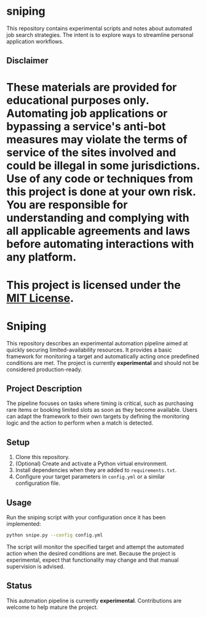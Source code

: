 # sniping

This repository contains experimental scripts and notes about automated job search strategies. The intent is to explore ways to streamline personal application workflows.

## Disclaimer

These materials are provided for educational purposes only. Automating job applications or bypassing a service's anti-bot measures may violate the terms of service of the sites involved and could be illegal in some jurisdictions. Use of any code or techniques from this project is done at your own risk. You are responsible for understanding and complying with all applicable agreements and laws before automating interactions with any platform.
=======
This project is licensed under the [MIT License](LICENSE).
=======
# Sniping

This repository describes an experimental automation pipeline aimed at quickly securing limited-availability resources. It provides a basic framework for monitoring a target and automatically acting once predefined conditions are met. The project is currently **experimental** and should not be considered production-ready.

## Project Description

The pipeline focuses on tasks where timing is critical, such as purchasing rare items or booking limited slots as soon as they become available. Users can adapt the framework to their own targets by defining the monitoring logic and the action to perform when a match is detected.

## Setup

1. Clone this repository.
2. (Optional) Create and activate a Python virtual environment.
3. Install dependencies when they are added to `requirements.txt`.
4. Configure your target parameters in `config.yml` or a similar configuration file.

## Usage

Run the sniping script with your configuration once it has been implemented:

```bash
python snipe.py --config config.yml
```

The script will monitor the specified target and attempt the automated action when the desired conditions are met. Because the project is experimental, expect that functionality may change and that manual supervision is advised.

## Status

This automation pipeline is currently **experimental**. Contributions are welcome to help mature the project.
